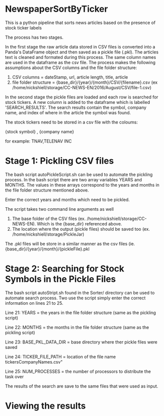 # NewspaperSortByTicker
This is a python pipeline that sorts news articles based on the presence of stock ticker labels

The process has two stages. 

In the first stage the raw article data stored in CSV files is converted into a Panda's DataFrame object and 
then saved as a pickle file (.pkl). The articles text is cleaned and formated during this process. The same 
column names are used in the dataframe as the csv file. The process makes the following assumptions about the 
CSV columns and the file folder structure:

1. CSV columns = dateStamp, url, article length, title, article
2. file folder structure = {base_dir}/{year}/{month}/CSV/{filename}.csv (ex /home/nickshiell/storage/CC-NEWS-EN/2016/August/CSV/file-1.csv)

In the second stage the pickle files are loaded and each row is searched for stock tickers. A new column is added to the dataframe which is
labelled 'SEARCH_RESULTS'. The search results contain the symbol, company name, and index of where in the article the symbol was found.

The stock tickers need to be stored in a csv file with the coloums:

{stock symbol} , {company name}

for example: TNAV,TELENAV INC

# Stage 1: Pickling CSV files

The bash script autoPickleScript.sh can be used to automate the pickling process. In the bash script there are two array variables YEARS and MONTHS. 
The values in these arrays correspond to the years and months in the file folder structure mentioned above. 

Enter the correct years and months which need to be pickled.

The script takes two command line arguments as well 

1. The base folder of the CSV files (ex. /home/nickshiell/storage/CC-NEWS-EN). Which is the {base_dir} referenced above.
2. The location where the output (pickle files) should be saved too (ex. /home/nickshiell/storage/PickleJar)

The .pkl files will be store in a similar manner as the csv files (ie. {base_dir}/{year}/{month}/{pickleFile}.pkl

# Stage 2: Searching for Stock Symbols in the Pickle Files

The bash script autoStript.sh found in the Sorter/ directory can be used to automate search process. Two use the script simply enter the correct 
information on lines 21 to 25. 

Line 21: YEARS = the years in the file folder structure (same as the pickling script)   

Line 22: MONTHS = the months in the file folder structure (same as the pickling script)   

Line 23: BASE_PKL_DATA_DIR = base directory  where ther pickle files were saved   

Line 24: TICKER_FILE_PATH = location of the file name tickersCompanyNames.csv"   

Line 25: NUM_PROCESSES = the number of processors to distribute the task over   

The results of the search are save to the same files that were used as input.   

# Viewing the results

